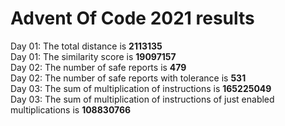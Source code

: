 # Advent Of Code 2021 results
Day 01: The total distance is **2113135**  
Day 01: The similarity score is **19097157**  
Day 02: The number of safe reports is **479**  
Day 02: The number of safe reports with tolerance is **531**  
Day 03: The sum of multiplication of instructions is **165225049**  
Day 03: The sum of multiplication of instructions of just enabled multiplications is **108830766**  
